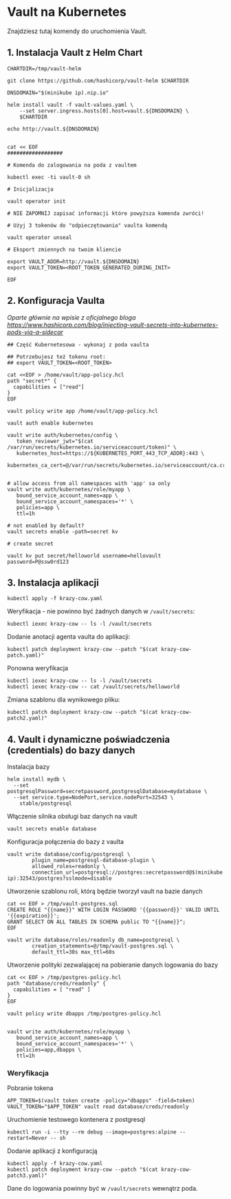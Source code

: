 # Vault na Kubernetes

Znajdziesz tutaj komendy do uruchomienia Vault. 

## 1. Instalacja Vault z Helm Chart

```shell
CHARTDIR=/tmp/vault-helm

git clone https://github.com/hashicorp/vault-helm $CHARTDIR

DNSDOMAIN="$(minikube ip).nip.io"

helm install vault -f vault-values.yaml \
    --set server.ingress.hosts[0].host=vault.${DNSDOMAIN} \
    $CHARTDIR

echo http://vault.${DNSDOMAIN}


cat << EOF
##################

# Komenda do zalogowania na poda z vaultem

kubectl exec -ti vault-0 sh

# Inicjalizacja

vault operator init

# NIE ZAPOMNIJ zapisać informacji które powyższa komenda zwróci! 

# Użyj 3 tokenów do "odpieczętowania" vaulta komendą

vault operator unseal

# Eksport zmiennych na twoim kliencie

export VAULT_ADDR=http://vault.${DNSDOMAIN}
export VAULT_TOKEN=<ROOT_TOKEN_GENERATED_DURING_INIT>

EOF
```

## 2. Konfiguracja Vaulta

*Oparte głównie na wpisie z oficjalnego bloga https://www.hashicorp.com/blog/injecting-vault-secrets-into-kubernetes-pods-via-a-sidecar*


```shell
## Część Kubernetesowa - wykonaj z poda vaulta

## Potrzebujesz też tokenu root:
## export VAULT_TOKEN=<ROOT_TOKEN>

cat <<EOF > /home/vault/app-policy.hcl
path "secret*" {
  capabilities = ["read"]
}
EOF

vault policy write app /home/vault/app-policy.hcl

vault auth enable kubernetes

vault write auth/kubernetes/config \
   token_reviewer_jwt="$(cat /var/run/secrets/kubernetes.io/serviceaccount/token)" \
   kubernetes_host=https://${KUBERNETES_PORT_443_TCP_ADDR}:443 \
   kubernetes_ca_cert=@/var/run/secrets/kubernetes.io/serviceaccount/ca.crt


# allow access from all namespaces with 'app' sa only
vault write auth/kubernetes/role/myapp \
   bound_service_account_names=app \
   bound_service_account_namespaces='*' \
   policies=app \
   ttl=1h

# not enabled by default?
vault secrets enable -path=secret kv

# create secret

vault kv put secret/helloworld username=hellovault password=P@ssw0rd123
```

## 3. Instalacja aplikacji

```shell
kubectl apply -f krazy-cow.yaml
```

Weryfikacja - nie powinno być żadnych danych w `/vault/secrets`:

```shell
kubectl iexec krazy-cow -- ls -l /vault/secrets
```

Dodanie anotacji agenta vaulta do aplikacji:

```shell
kubectl patch deployment krazy-cow --patch "$(cat krazy-cow-patch.yaml)"
```

Ponowna weryfikacja

```shell
kubectl iexec krazy-cow -- ls -l /vault/secrets
kubectl iexec krazy-cow -- cat /vault/secrets/helloworld
```

Zmiana szablonu dla wynikowego pliku:

```shell
kubectl patch deployment krazy-cow --patch "$(cat krazy-cow-patch2.yaml)"
```

## 4. Vault i dynamiczne poświadczenia (credentials) do bazy danych

Instalacja bazy

```shell
helm install mydb \
  --set postgresqlPassword=secretpassword,postgresqlDatabase=mydatabase \
  --set service.type=NodePort,service.nodePort=32543 \
    stable/postgresql
```

Włączenie silnika obsługi baz danych na vault

```shell
vault secrets enable database
```


Konfiguracja połączenia do bazy z vaulta

```shell
vault write database/config/postgresql \
        plugin_name=postgresql-database-plugin \
        allowed_roles=readonly \
        connection_url=postgresql://postgres:secretpassword@$(minikube ip):32543/postgres?sslmode=disable
```

Utworzenie szablonu roli, którą będzie tworzył vault na bazie danych

```shell
cat << EOF > /tmp/vault-postgres.sql
CREATE ROLE "{{name}}" WITH LOGIN PASSWORD '{{password}}' VALID UNTIL '{{expiration}}';
GRANT SELECT ON ALL TABLES IN SCHEMA public TO "{{name}}";
EOF

vault write database/roles/readonly db_name=postgresql \
        creation_statements=@/tmp/vault-postgres.sql \
        default_ttl=30s max_ttl=60s
```

Utworzenie polityki zezwalającej na pobieranie danych logowania do bazy

```shell
cat << EOF > /tmp/postgres-policy.hcl
path "database/creds/readonly" {
  capabilities = [ "read" ]
}
EOF

vault policy write dbapps /tmp/postgres-policy.hcl


vault write auth/kubernetes/role/myapp \
   bound_service_account_names=app \
   bound_service_account_namespaces='*' \
   policies=app,dbapps \
   ttl=1h
```

### Weryfikacja

Pobranie tokena

```shell
APP_TOKEN=$(vault token create -policy="dbapps" -field=token)
VAULT_TOKEN="$APP_TOKEN" vault read database/creds/readonly
```

Uruchomienie testowego kontenera z postgresql

```shell
kubectl run -i --tty --rm debug --image=postgres:alpine --restart=Never -- sh
```

Dodanie aplikacji z konfiguracją

```shell
kubectl apply -f krazy-cow.yaml
kubectl patch deployment krazy-cow --patch "$(cat krazy-cow-patch3.yaml)"
```

Dane do logowania powinny być w `/vault/secrets` wewnątrz poda.